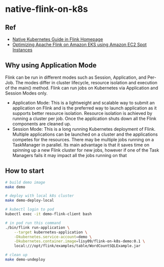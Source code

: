 # native-flink-on-k8s

## Ref

- [Native Kubernetes Guide in Flink Homepage](https://nightlies.apache.org/flink/flink-docs-master/docs/deployment/resource-providers/native_kubernetes/)
- [Optimizing Apache Flink on Amazon EKS using Amazon EC2 Spot Instances](https://aws.amazon.com/cn/blogs/compute/optimizing-apache-flink-on-amazon-eks-using-amazon-ec2-spot-instances/)

## Why using Application Mode

Flink can be run in different modes such as Session, Application, and Per-Job. The modes differ in cluster lifecycle, resource isolation and execution of the main() method. Flink can run jobs on Kubernetes via Application and Session Modes only.

- Application Mode: This is a lightweight and scalable way to submit an application on Flink and is the preferred way to launch application as it supports better resource isolation. Resource isolation is achieved by running a cluster per job. Once the application shuts down all the Flink components are cleaned up.
- Session Mode: This is a long running Kubernetes deployment of Flink. Multiple applications can be launched on a cluster and the applications competes for the resources. There may be multiple jobs running on a TaskManager in parallel. Its main advantage is that it saves time on spinning up a new Flink cluster for new jobs, however if one of the Task Managers fails it may impact all the jobs running on that

## How to start

```bash
# build demo image
make demo

# deploy with local k8s cluster
make demo-deploy-local

# kubectl login to pod
kubectl exec -it demo-flink-client bash

# in pod run this command
./bin/flink run-application \
    --target kubernetes-application \
    -Dkubernetes.service-account=demo \
    -Dkubernetes.container.image=lisy09/flink-on-k8s-demo:0.1 \
    local:///opt/flink/examples/table/WordCountSQLExample.jar

# clean up
make demo-undeploy
```